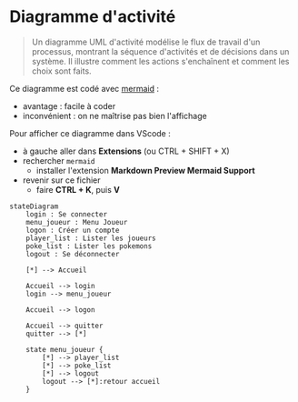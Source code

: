 # Diagramme d'activité

> Un diagramme UML d'activité modélise le flux de travail d'un processus, montrant la séquence d'activités et de décisions dans un système. Il illustre comment les actions s'enchaînent et comment les choix sont faits.

Ce diagramme est codé avec [mermaid](https://mermaid.js.org/syntax/stateDiagram.html) :

- avantage : facile à coder
- inconvénient : on ne maîtrise pas bien l'affichage

Pour afficher ce diagramme dans VScode :

- à gauche aller dans **Extensions** (ou CTRL + SHIFT + X)
- rechercher `mermaid`
  - installer l'extension **Markdown Preview Mermaid Support**
- revenir sur ce fichier
  - faire **CTRL + K**, puis **V**


```mermaid
stateDiagram
    login : Se connecter
    menu_joueur : Menu Joueur
    logon : Créer un compte
    player_list : Lister les joueurs
    poke_list : Lister les pokemons
    logout : Se déconnecter
    
    [*] --> Accueil
    
    Accueil --> login
    login --> menu_joueur
    
    Accueil --> logon
    
    Accueil --> quitter
    quitter --> [*]
    
    state menu_joueur {
    	[*] --> player_list
    	[*] --> poke_list
    	[*] --> logout
        logout --> [*]:retour accueil
    }
```